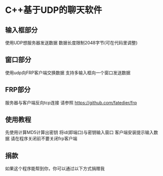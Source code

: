 C++基于UDP的聊天软件
====

输入框部分
-----
使用UDP想服务器发送数据
数据长度限制2048字节(可在代码里调整)

窗口部分
-----
使用udp向FRP客户端交换数据
支持多输入框向一个窗口发送数据

FRP部分
-----
服务器与客户端反向tcp连接
请参照 https://github.com/fatedier/frp

使用教程
-----
先使用计算MD5计算出密钥
将id(即端口)与密钥输入窗口
客户端安装提示输入数据
请在程序关闭前不要关闭frp客户端

捐款
-----
如果这个程序能帮到你，你可以通过以下方式捐赠我
